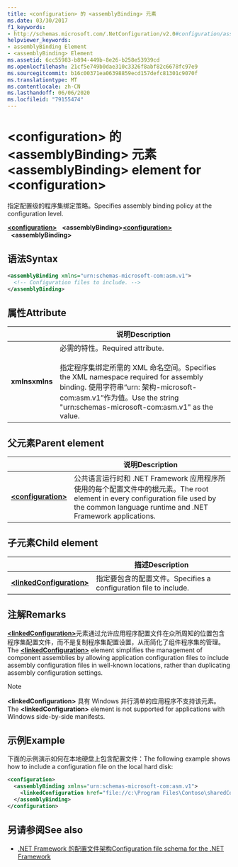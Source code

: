 ```yaml
---
title: <configuration> 的 <assemblyBinding> 元素
ms.date: 03/30/2017
f1_keywords:
- http://schemas.microsoft.com/.NetConfiguration/v2.0#configuration/assemblyBinding
helpviewer_keywords:
- assemblyBinding Element
- <assemblyBinding> Element
ms.assetid: 6cc55983-b894-449b-8e26-b258e53939cd
ms.openlocfilehash: 21cf5e749b0dae310c3326f8abf82c6678fc97e9
ms.sourcegitcommit: b16c00371ea06398859ecd157defc81301c9070f
ms.translationtype: MT
ms.contentlocale: zh-CN
ms.lasthandoff: 06/06/2020
ms.locfileid: "79155474"
---
```

# <a name="assemblybinding-element-for-configuration"></a><span data-ttu-id="da21b-102">\<configuration> 的 \<assemblyBinding> 元素</span><span class="sxs-lookup"><span data-stu-id="da21b-102">\<assemblyBinding> element for \<configuration></span></span>

<span data-ttu-id="da21b-103">指定配置级的程序集绑定策略。</span><span class="sxs-lookup"><span data-stu-id="da21b-103">Specifies assembly binding policy at the configuration level.</span></span>

<span data-ttu-id="da21b-104">[**\<configuration>**](configuration-element.md) &nbsp;&nbsp;**\<assemblyBinding>**</span><span class="sxs-lookup"><span data-stu-id="da21b-104">[**\<configuration>**](configuration-element.md) &nbsp;&nbsp;**\<assemblyBinding>**</span></span>

## <a name="syntax"></a><span data-ttu-id="da21b-105">语法</span><span class="sxs-lookup"><span data-stu-id="da21b-105">Syntax</span></span>

```xml
<assemblyBinding xmlns="urn:schemas-microsoft-com:asm.v1">
  <!-- Configuration files to include. -->
</assemblyBinding>
```

## <a name="attribute"></a><span data-ttu-id="da21b-106">属性</span><span class="sxs-lookup"><span data-stu-id="da21b-106">Attribute</span></span>

|           | <span data-ttu-id="da21b-107">说明</span><span class="sxs-lookup"><span data-stu-id="da21b-107">Description</span></span> |
| --------- | ----------- |
| <span data-ttu-id="da21b-108">**xmlns**</span><span class="sxs-lookup"><span data-stu-id="da21b-108">**xmlns**</span></span> | <span data-ttu-id="da21b-109">必需的特性。</span><span class="sxs-lookup"><span data-stu-id="da21b-109">Required attribute.</span></span><br><br><span data-ttu-id="da21b-110">指定程序集绑定所需的 XML 命名空间。</span><span class="sxs-lookup"><span data-stu-id="da21b-110">Specifies the XML namespace required for assembly binding.</span></span> <span data-ttu-id="da21b-111">使用字符串“urn: 架构-microsoft-com:asm.v1”作为值。</span><span class="sxs-lookup"><span data-stu-id="da21b-111">Use the string "urn:schemas-microsoft-com:asm.v1" as the value.</span></span> |

## <a name="parent-element"></a><span data-ttu-id="da21b-112">父元素</span><span class="sxs-lookup"><span data-stu-id="da21b-112">Parent element</span></span>

|     | <span data-ttu-id="da21b-113">说明</span><span class="sxs-lookup"><span data-stu-id="da21b-113">Description</span></span> |
| --- | ----------- |
| [**\<configuration>**](configuration-element.md) | <span data-ttu-id="da21b-114">公共语言运行时和 .NET Framework 应用程序所使用的每个配置文件中的根元素。</span><span class="sxs-lookup"><span data-stu-id="da21b-114">The root element in every configuration file used by the common language runtime and .NET Framework applications.</span></span> |

## <a name="child-element"></a><span data-ttu-id="da21b-115">子元素</span><span class="sxs-lookup"><span data-stu-id="da21b-115">Child element</span></span>

|     | <span data-ttu-id="da21b-116">描述</span><span class="sxs-lookup"><span data-stu-id="da21b-116">Description</span></span> |
| --- | ----------- |
| [**\<linkedConfiguration>**](linkedconfiguration-element.md) | <span data-ttu-id="da21b-117">指定要包含的配置文件。</span><span class="sxs-lookup"><span data-stu-id="da21b-117">Specifies a configuration file to include.</span></span> |

## <a name="remarks"></a><span data-ttu-id="da21b-118">注解</span><span class="sxs-lookup"><span data-stu-id="da21b-118">Remarks</span></span>

<span data-ttu-id="da21b-119">[**\<linkedConfiguration>**](linkedconfiguration-element.md)元素通过允许应用程序配置文件在众所周知的位置包含程序集配置文件，而不是复制程序集配置设置，从而简化了组件程序集的管理。</span><span class="sxs-lookup"><span data-stu-id="da21b-119">The [**\<linkedConfiguration>**](linkedconfiguration-element.md) element simplifies the management of component assemblies by allowing application configuration files to include assembly configuration files in well-known locations, rather than duplicating assembly configuration settings.</span></span>

> [!NOTE]
> <span data-ttu-id="da21b-120">**\<linkedConfiguration>** 具有 Windows 并行清单的应用程序不支持该元素。</span><span class="sxs-lookup"><span data-stu-id="da21b-120">The **\<linkedConfiguration>** element is not supported for applications with Windows side-by-side manifests.</span></span>

## <a name="example"></a><span data-ttu-id="da21b-121">示例</span><span class="sxs-lookup"><span data-stu-id="da21b-121">Example</span></span>

<span data-ttu-id="da21b-122">下面的示例演示如何在本地硬盘上包含配置文件：</span><span class="sxs-lookup"><span data-stu-id="da21b-122">The following example shows how to include a configuration file on the local hard disk:</span></span>

```xml
<configuration>
  <assemblyBinding xmlns="urn:schemas-microsoft-com:asm.v1">
    <linkedConfiguration href="file://c:\Program Files\Contoso\sharedConfig.xml" />
  </assemblyBinding>
</configuration>
```

## <a name="see-also"></a><span data-ttu-id="da21b-123">另请参阅</span><span class="sxs-lookup"><span data-stu-id="da21b-123">See also</span></span>

- [<span data-ttu-id="da21b-124">.NET Framework 的配置文件架构</span><span class="sxs-lookup"><span data-stu-id="da21b-124">Configuration file schema for the .NET Framework</span></span>](index.md)

